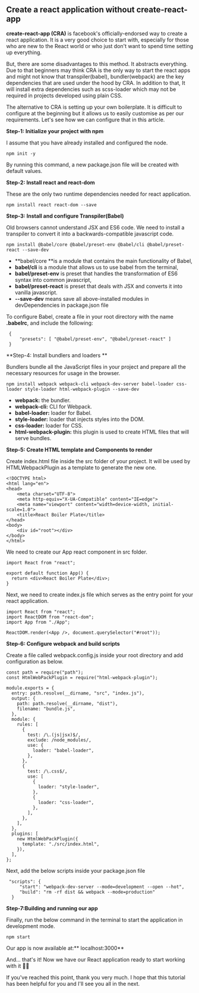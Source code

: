 ## Create a react application without create-react-app

**create-react-app (CRA)** is facebook's officially-endorsed way to create a react application. It is a very good choice to start with, especially for those who are new to the React world or who just don't want to spend time setting up everything.

But, there are some disadvantages to this method. It abstracts everything. Due to that beginners may think CRA is the only way to start the react apps and might not know that transpiler(babel), bundler(webpack) are the key dependencies that are used under the hood by CRA. In addition to that, It will install extra dependencies such as scss-loader which may not be required in projects developed using plain CSS. 

The alternative to CRA is setting up your own boilerplate. It is difficult to configure at the beginning but it allows us to easily customise as per our requirements. Let's see how we can configure that in this article.

**Step-1:  Initialize your project with npm** 

I assume that you have already installed and configured the node.

```
npm init -y
```

By running this command, a new package.json file will be created with default values.

**Step-2: Install react and react-dom**

These are the only two runtime dependencies needed for react application.

```
npm install react react-dom --save

```

**Step-3:  Install and configure Transpiler(Babel)**

Old browsers cannot understand JSX and ES6 code. We need to install a transpiler to convert it into a backwards-compatible javascript code. 

```
npm install @babel/core @babel/preset-env @babel/cli @babel/preset-react --save-dev
```

- **babel/core **is a module that contains the main functionality of Babel,
- **babel/cli** is a module that allows us to use babel from the terminal,
- **babel/preset-env** is preset that handles the transformation of ES6 syntax into common javascript,
- **babel/preset-react** is preset that deals with JSX and converts it into vanilla javascript.
- **--save-dev** means save all above-installed modules in devDependencies in package.json file


To configure Babel, create a file in your root directory with the name **.babelrc**, and include the following:

```
 {
     "presets": [ "@babel/preset-env", "@babel/preset-react" ]
 }
```

**Step-4: Install bundlers and loaders **

Bundlers bundle all the JavaScript files in your project and prepare all the necessary resources for usage in the browser.

```
npm install webpack webpack-cli webpack-dev-server babel-loader css-loader style-loader html-webpack-plugin --save-dev
``` 
- **webpack:** the bundler.
- **webpack-cli:** CLI for Webpack.
- **babel-loader:** loader for Babel.
- **style-loader:** loader that injects styles into the DOM.
- **css-loader:** loader for CSS.
- **html-webpack-plugin:** this plugin is used to create HTML files that will serve bundles.

**Step-5: Create HTML template and Components to render**

Create index.html file inside the src folder of your project. It will be used by HTMLWebpackPlugin as a template to generate the new one.

```
<!DOCTYPE html>
<html lang="en">
<head>
    <meta charset="UTF-8">
    <meta http-equiv="X-UA-Compatible" content="IE=edge">
    <meta name="viewport" content="width=device-width, initial-scale=1.0">
    <title>React Boiler Plate</title>
</head>
<body>
    <div id="root"></div>
</body>
</html>
```

We need to create our App react component in src folder.

```
import React from "react";

export default function App() {
  return <div>React Boiler Plate</div>;
}
```

Next, we need to create index.js file which serves as the entry point for your react application.

```
import React from "react";
import ReactDOM from "react-dom";
import App from "./App";

ReactDOM.render(<App />, document.querySelector("#root"));

```

**Step-6: Configure webpack and build scripts**

Create a file called webpack.config.js inside your root directory and add configuration as below.

```
const path = require("path");
const HtmlWebPackPlugin = require("html-webpack-plugin");

module.exports = {
  entry: path.resolve(__dirname, "src", "index.js"),
  output: {
    path: path.resolve(__dirname, "dist"),
    filename: "bundle.js",
  },
  module: {
    rules: [
      {
        test: /\.(js|jsx)$/,
        exclude: /node_modules/,
        use: {
          loader: "babel-loader",
        },
      },
      {
        test: /\.css$/,
        use: [
          {
            loader: "style-loader",
          },
          {
            loader: "css-loader",
          },
        ],
      },
    ],
  },
  plugins: [
    new HtmlWebPackPlugin({
      template: "./src/index.html",
    }),
  ],
};

```

Next, add the below scripts inside your package.json file

```
 "scripts": {
     "start": "webpack-dev-server --mode=development --open --hot",
     "build": "rm -rf dist && webpack --mode=production"
  }
```

**Step-7:Building and running our app**

Finally, run the below command in the terminal to start the application in development mode.

```
npm start
```

Our app is now available at:** localhost:3000**

And... that's it! Now we have our React application ready to start working with it 🙌🏼

If you've reached this point, thank you very much. I hope that this tutorial has been helpful for you and I'll see you all in the next.
